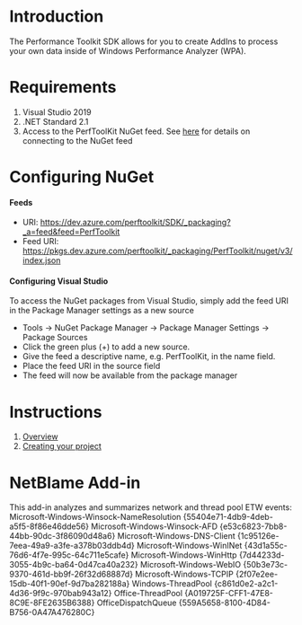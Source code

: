 # Introduction 
The Performance Toolkit SDK allows for you to create AddIns to process your own data inside of Windows Performance Analyzer (WPA).
# Requirements
1. Visual Studio 2019
2. .NET Standard 2.1
3. Access to the PerfToolKit NuGet feed. See [here](https://dev.azure.com/perftoolkit/SDK/_wiki/wikis/SDK.wiki?wikiVersion=GBwikiMaster&pagePath=%2FOverview&pageId=2) for details on connecting to the NuGet feed

# Configuring NuGet

#### Feeds

- URI:  https://dev.azure.com/perftoolkit/SDK/_packaging?_a=feed&feed=PerfToolkit
- Feed URI:  https://pkgs.dev.azure.com/perftoolkit/_packaging/PerfToolkit/nuget/v3/index.json

#### Configuring Visual Studio

To access the NuGet packages from Visual Studio, simply add the feed URI in the Package Manager settings as a new source

- Tools -> NuGet Package Manager -> Package Manager Settings -> Package Sources
- Click the green plus (+) to add a new source.
- Give the feed a descriptive name, e.g. PerfToolKit, in the name field.
- Place the feed URI in the source field
- The feed will now be available from the package manager

# Instructions

1. [Overview](https://dev.azure.com/perftoolkit/SDK/_wiki/wikis/SDK.wiki?wikiVersion=GBwikiMaster&pagePath=%2FOverview&pageId=2)
2. [Creating your project](https://dev.azure.com/perftoolkit/SDK/_wiki/wikis/SDK.wiki?wikiVersion=GBwikiMaster&pagePath=%2FUsing%20the%20SDK%2FCreating%20your%20project&pageId=8)

# NetBlame Add-in

This add-in analyzes and summarizes network and thread pool ETW events:
	Microsoft-Windows-Winsock-NameResolution	{55404e71-4db9-4deb-a5f5-8f86e46dde56}
	Microsoft-Windows-Winsock-AFD	{e53c6823-7bb8-44bb-90dc-3f86090d48a6}
	Microsoft-Windows-DNS-Client	{1c95126e-7eea-49a9-a3fe-a378b03ddb4d}
	Microsoft-Windows-WinINet	{43d1a55c-76d6-4f7e-995c-64c711e5cafe}
	Microsoft-Windows-WinHttp	{7d44233d-3055-4b9c-ba64-0d47ca40a232}
	Microsoft-Windows-WebIO	{50b3e73c-9370-461d-bb9f-26f32d68887d}
	Microsoft-Windows-TCPIP	{2f07e2ee-15db-40f1-90ef-9d7ba282188a}
	Windows-ThreadPool	{c861d0e2-a2c1-4d36-9f9c-970bab943a12}
	Office-ThreadPool	{A019725F-CFF1-47E8-8C9E-8FE2635B6388}
	OfficeDispatchQueue	{559A5658-8100-4D84-B756-0A47A476280C}
